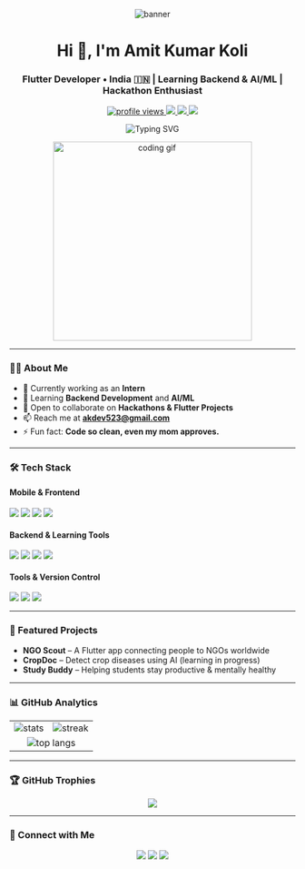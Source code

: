 <!-- Header -->
<p align="center">
  <img src="https://github.com/Amitkumarkoli/Amitkumarkoli/assets/113758099/8e98cab3-d26c-4d8f-86ff-f19404ad5710" alt="banner" />
</p>

<h1 align="center">Hi 👋, I'm Amit Kumar Koli</h1>
<h3 align="center">Flutter Developer • India 🇮🇳 | Learning Backend & AI/ML | Hackathon Enthusiast</h3>

<p align="center">
  <a href="https://komarev.com/ghpvc/?username=amitkumarkoli">
    <img src="https://komarev.com/ghpvc/?username=amitkumarkoli&label=Profile%20views&color=0e75b6&style=flat" alt="profile views" />
  </a>
  <a href="mailto:akdev523@gmail.com">
    <img src="https://img.shields.io/badge/Gmail-akdev523%40gmail.com-red?logo=gmail" />
  </a>
  <a href="https://www.linkedin.com/in/amit-kumar-koli-12441224a/" target="_blank">
    <img src="https://img.shields.io/badge/LinkedIn-Amit%20Kumar%20Koli-blue?logo=linkedin" />
  </a>
  <a href="https://x.com/Ak_koli01" target="_blank">
    <img src="https://img.shields.io/badge/Twitter-@Ak_koli01-1DA1F2?logo=twitter" />
  </a>
</p>

<p align="center">
  <img src="https://readme-typing-svg.demolab.com?font=Fira+Code&duration=2500&pause=500&color=36BCF7&center=true&vCenter=true&width=600&lines=Flutter+%2B+Dart+lover;Building+clean+and+scalable+UIs;Open+to+collaborate+on+Hackathons;Learning+Backend+%26+AI%2FML" alt="Typing SVG" />
</p>

<p align="center">
  <img src="https://media1.giphy.com/media/v1.Y2lkPTc5MGI3NjExcXpwanZpNjRveDhmd3M5cWI1bTN4MzE1bjlvcnBsYjZtdHpqNml3byZlcD12MV9pbnRlcm5hbF9naWZfYnlfaWQmY3Q9Zw/f3KwliaH4MLtli8z7D/giphy.gif" width="350" alt="coding gif" />
</p>

---

### 🧑‍💻 About Me
- 🔭 Currently working as an **Intern**
- 🌱 Learning **Backend Development** and **AI/ML**
- 👯 Open to collaborate on **Hackathons & Flutter Projects**
- 📫 Reach me at **akdev523@gmail.com**
- ⚡ Fun fact: **Code so clean, even my mom approves.**

---

### 🛠️ Tech Stack

#### Mobile & Frontend
<p align="left">
  <img src="https://img.shields.io/badge/Flutter-02569B?logo=flutter&logoColor=white" />
  <img src="https://img.shields.io/badge/Dart-0175C2?logo=dart&logoColor=white" />
  <img src="https://img.shields.io/badge/Android-3DDC84?logo=android&logoColor=white" />
  <img src="https://img.shields.io/badge/Figma-F24E1E?logo=figma&logoColor=white" />
</p>

#### Backend & Learning Tools
<p align="left">
  <img src="https://img.shields.io/badge/Firebase-FFCA28?logo=firebase&logoColor=black" />
  <img src="https://img.shields.io/badge/Java-007396?logo=java&logoColor=white" />
  <img src="https://img.shields.io/badge/C-00599C?logo=c&logoColor=white" />
  <img src="https://img.shields.io/badge/C%2B%2B-00599C?logo=cpp&logoColor=white" />
</p>

#### Tools & Version Control
<p align="left">
  <img src="https://img.shields.io/badge/Git-F05032?logo=git&logoColor=white" />
  <img src="https://img.shields.io/badge/GitHub-181717?logo=github&logoColor=white" />
  <img src="https://img.shields.io/badge/Postman-FF6C37?logo=postman&logoColor=white" />
</p>

---

### 🚀 Featured Projects

- **NGO Scout** – A Flutter app connecting people to NGOs worldwide  
- **CropDoc** – Detect crop diseases using AI (learning in progress)  
- **Study Buddy** – Helping students stay productive & mentally healthy  

---

### 📊 GitHub Analytics

<p align="center">
  <table>
    <tr>
      <td align="center">
        <img src="https://github-readme-stats.vercel.app/api?username=amitkumarkoli&show_icons=true&include_all_commits=true&count_private=true&theme=tokyonight" alt="stats" />
      </td>
      <td align="center">
        <img src="https://github-readme-streak-stats.herokuapp.com?user=amitkumarkoli&theme=tokyonight" alt="streak" />
      </td>
    </tr>
    <tr>
      <td colspan="2" align="center">
        <img src="https://github-readme-stats.vercel.app/api/top-langs/?username=amitkumarkoli&layout=compact&theme=tokyonight&langs_count=8" alt="top langs" />
      </td>
    </tr>
  </table>
</p>

---

### 🏆 GitHub Trophies
<p align="center">
  <img src="https://github-profile-trophy.vercel.app/?username=amitkumarkoli&theme=onestar&no-frame=true&row=1&column=6" />
</p>

---

### 🤝 Connect with Me
<p align="center">
  <a href="mailto:akdev523@gmail.com"><img src="https://img.shields.io/badge/Gmail-D14836?logo=gmail&logoColor=white" /></a>
  <a href="https://www.linkedin.com/in/amit-kumar-koli-12441224a/" target="_blank"><img src="https://img.shields.io/badge/LinkedIn-0077B5?logo=linkedin&logoColor=white" /></a>
  <a href="https://x.com/Ak_koli01" target="_blank"><img src="https://img.shields.io/badge/Twitter-1DA1F2?logo=twitter&logoColor=white" /></a>
</p>
